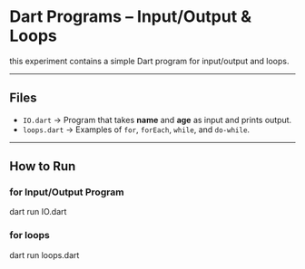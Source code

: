 # Dart Programs – Input/Output & Loops

this experiment contains a simple Dart program for input/output and loops.

---

## Files

- `IO.dart` → Program that takes **name** and **age** as input and prints output.
- `loops.dart` → Examples of `for`, `forEach`, `while`, and `do-while`.

---

## How to Run

### for Input/Output Program

dart run IO.dart

### for loops

dart run loops.dart
